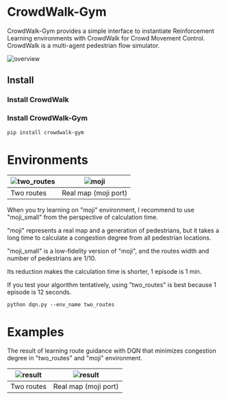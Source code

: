 # CrowdWalk-Gym
CrowdWalk-Gym provides a simple interface to instantiate Reinforcement Learning environments with CrowdWalk for Crowd Movement Control.  
CrowdWalk is a multi-agent pedestrian flow simulator.

![overview](images/overview.png)


## Install

### Install CrowdWalk

### Install CrowdWalk-Gym
```bash
pip install crowdwalk-gym
```


# Environments
| ![two_routes](images/two_routes.gif)          | ![moji](images/moji.gif) |
| ----------------------------------------- | ------------------------------------- |
| Two routes | Real map (moji port) |

When you try learning on "moji" environment, I recommend to use "moji_small" from the perspective of calculation time.

"moji" represents a real map and a generation of pedestrians, but it takes a long time to calculate a congestion degree from all pedestrian locations.

"moji_small" is a low-fidelity version of "moji", and the routes width and number of pedestrians are 1/10.

Its reduction makes the calculation time is shorter, 1 episode is 1 min.

If you test your algorithm tentatively, using "two_routes" is best because 1 episode is 12 seconds.

```
python dqn.py --env_name two_routes
```

# Examples
The result of learning route guidance with DQN that minimizes congestion degree in "two_routes" and "moji" environment.

| ![result](images/result_two_routes.png)          | ![result](images/result_moji.png) |
| ----------------------------------------- | ------------------------------------- |
| Two routes | Real map (moji port) |



